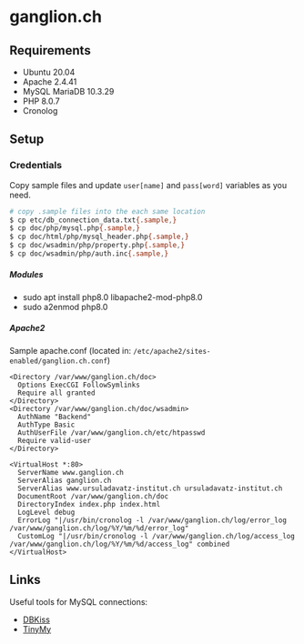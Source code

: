 # ganglion.ch

## Requirements

* Ubuntu 20.04
* Apache 2.4.41
* MySQL MariaDB 10.3.29
* PHP 8.0.7
* Cronolog

## Setup

### Credentials

Copy sample files and update `user[name]` and `pass[word]` variables as you need.

```bash
# copy .sample files into the each same location
$ cp etc/db_connection_data.txt{.sample,}
$ cp doc/php/mysql.php{.sample,}
$ cp doc/html/php/mysql_header.php{.sample,}
$ cp doc/wsadmin/php/property.php{.sample,}
$ cp doc/wsadmin/php/auth.inc{.sample,}
```

##### Modules
* sudo apt install php8.0 libapache2-mod-php8.0
* sudo a2enmod php8.0

##### Apache2
Sample apache.conf (located in: `/etc/apache2/sites-enabled/ganglion.ch.conf`)
```
<Directory /var/www/ganglion.ch/doc>
  Options ExecCGI FollowSymlinks
  Require all granted
</Directory>
<Directory /var/www/ganglion.ch/doc/wsadmin>
  AuthName "Backend"
  AuthType Basic
  AuthUserFile /var/www/ganglion.ch/etc/htpasswd
  Require valid-user
</Directory>

<VirtualHost *:80>
  ServerName www.ganglion.ch
  ServerAlias ganglion.ch
  ServerAlias www.ursuladavatz-institut.ch ursuladavatz-institut.ch
  DocumentRoot /var/www/ganglion.ch/doc
  DirectoryIndex index.php index.html
  LogLevel debug
  ErrorLog "|/usr/bin/cronolog -l /var/www/ganglion.ch/log/error_log /var/www/ganglion.ch/log/%Y/%m/%d/error_log"
  CustomLog "|/usr/bin/cronolog -l /var/www/ganglion.ch/log/access_log /var/www/ganglion.ch/log/%Y/%m/%d/access_log" combined
</VirtualHost>
```
## Links

Useful tools for MySQL connections:

* [DBKiss](https://github.com/cztomczak/dbkiss)
* [TinyMy](https://github.com/einars/tinymy)
